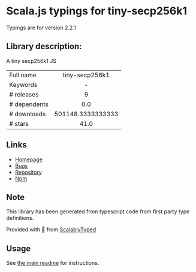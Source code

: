 
# Scala.js typings for tiny-secp256k1

Typings are for version 2.2.1

## Library description:
A tiny secp256k1 JS

|                    |                 |
| ------------------ | :-------------: |
| Full name          | tiny-secp256k1 |
| Keywords           | - |
| # releases         | 9 |
| # dependents       | 0.0 |
| # downloads        | 501148.3333333333 |
| # stars            | 41.0 |

## Links
- [Homepage](https://github.com/bitcoinjs/tiny-secp256k1#readme)
- [Bugs](https://github.com/bitcoinjs/tiny-secp256k1/issues)
- [Repository](https://github.com/bitcoinjs/tiny-secp256k1)
- [Npm](https://www.npmjs.com/package/tiny-secp256k1)
    


## Note
This library has been generated from typescript code from first party type definitions.

Provided with :purple_heart: from [ScalablyTyped](https://github.com/oyvindberg/ScalablyTyped)

## Usage
See [the main readme](../../readme.md) for instructions.


